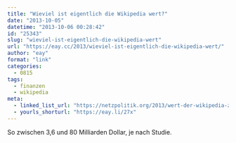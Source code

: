 ```yaml
---
title: "Wieviel ist eigentlich die Wikipedia wert?"
date: "2013-10-05"
datetime: "2013-10-06 00:28:42"
id: "25343"
slug: "wieviel-ist-eigentlich-die-wikipedia-wert"
url: "https://eay.cc/2013/wieviel-ist-eigentlich-die-wikipedia-wert/"
author: "eay"
format: "link"
categories:
  - 0815
tags:
  - finanzen
  - wikipedia
meta:
  - linked_list_url: "https://netzpolitik.org/2013/wert-der-wikipedia-zwischen-36-und-80-milliarden-dollar/"
  - yourls_shorturl: "https://eay.li/27x"
---
```


So zwischen 3,6 und 80 Milliarden Dollar, je nach Studie.
